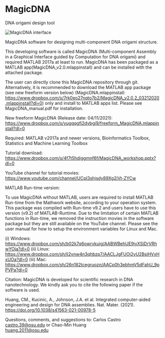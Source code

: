 # MagicDNA
DNA origami design tool

![MagicDNA interface](demo/AsssemblyTest.gif)


MagicDNA software for designing multi-component DNA origami structure.

This developing software is  called MagicDNA (Multi-component Assembly in a Graphical Interface guided by Computation for DNA origami) and required MATLAB 2017a at least to run. MagicDNA has been packaged as a MATLAB app(MagicDNA_v2.0.mlappinstall) and can be installed with the attached package. 

The user can directly clone this MagicDNA repository through git. Alternatively, it is recommended to download the MATLAB app package (see new freeform version below) (MagicDNA.mlappinstall: https://www.dropbox.com/s/7rk0eo27nqto7b2/MagicDNA_v2.0.2_03212020.mlappinstall?dl=0) only and install to MATLAB apps list. Please see MagicDNA_manual.pdf for installation.

New freeform MagicDNA (Release date: 04/11/2021): 
https://www.dropbox.com/s/yugqqgfi2dybgi9/freeform_MagicDNA.mlappinstall?dl=0


Required: MATLAB v2017a and newer versions, Bioinformatics Toolbox, Statistics and Machine Learning Toolbox

Tutorial download: https://www.dropbox.com/s/4f7t5hdiggmnf6f/MagicDNA_workshop.pptx?dl=0 

YouTube channel for tutorial movies: https://www.youtube.com/channel/UCpI3shjsdy89Xg2iVt-ZYCw

MATLAB Run-time version: 

To use MagicDNA without MATLAB, users are required to install MATLAB Run-time from the Mathwork website, according to your operation system. This package was compiled with Run-time v9.2 and users have to use this version (v9.2) of MATLAB-Runtime. Due to the limitation of certain MATLAB functions in Run-time, we removed the instruction movies in the software package but they are still available on the YouTube channel. Please see the user manual for how to setup the environment variables for Linux and Mac.

(i) Windows:
https://www.dropbox.com/sh/b02k7q6owrvkujg/AABWBehUE9jyXSiDrVRhwYOja?dl=0
(ii) Linux:
https://www.dropbox.com/sh/li2vnw4n3qhbzp7/AACLJgFUOj2yU2BsiHVxHxUOa?dl=0
(iii) Mac:
https://www.dropbox.com/sh/26n182tcegruozn/AACp0h3ebhmV5dFahU_9pPVPa?dl=0


Citation:
MagicDNA is developed for scientific research in DNA nanotechnology. We kindly ask you to cite the following paper if the software is used. 

Huang, CM., Kucinic, A., Johnson, J.A. et al. Integrated computer-aided engineering and design for DNA assemblies. Nat. Mater. (2021). https://doi.org/10.1038/s41563-021-00978-5



Questions, comments, and suggestions to:
Carlos Castro
castro.39@osu.edu
or
Chao-Min Huang   
huang.2011@osu.edu 
